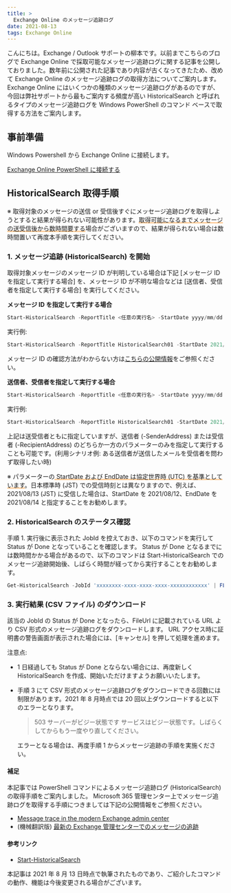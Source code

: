 ```yaml
---
title: >
  Exchange Online のメッセージ追跡ログ
date: 2021-08-13
tags: Exchange Online
---
```


こんにちは。Exchange / Outlook サポートの柳本です。以前までこちらのブログで Exchange Online で採取可能なメッセージ追跡ログに関する記事を公開しておりました。数年前に公開された記事であり内容が古くなってきたため、改めて Exchange Online のメッセージ追跡ログの取得方法についてご案内します。Exchange Online にはいくつかの種類のメッセージ追跡ログがあるのですが、今回は弊社サポートから最もご案内する頻度が高い HistoricalSearch と呼ばれるタイプのメッセージ追跡ログを Windows PowerShell のコマンド ベースで取得する方法をご案内します。

## 事前準備

Windows Powershell から Exchange Online に接続します。

[Exchange Online PowerShell に接続する](https://docs.microsoft.com/ja-jp/powershell/exchange/connect-to-exchange-online-powershell?view=exchange-ps)

## HistoricalSearch 取得手順

※ 取得対象のメッセージの送信 or 受信後すぐにメッセージ追跡ログを取得しようとすると結果が得られない可能性があります。<span style="background: linear-gradient(transparent 80%, #ffcc99 80%)">取得可能になるまでメッセージの送受信後から数時間要する</span>場合がございますので、結果が得られない場合は数時間置いて再度本手順を実行してください。

### 1. メッセージ追跡 (HistoricalSearch) を開始

取得対象メッセージのメッセージ ID が判明している場合は下記 [メッセージ ID を指定して実行する場合] を、メッセージ ID が不明な場合などは [送信者、受信者を指定して実行する場合] を実行してください。

**メッセージ ID を指定して実行する場合**

```PowerShell
Start-HistoricalSearch -ReportTitle <任意の実行名> -StartDate yyyy/mm/dd -EndDate yyyy/mm/dd -MessageID '<メッセージ ID>' -ReportType MessageTraceDetail -NotifyAddress <通知メールアドレス>
```

実行例:

```PowerShell
Start-HistoricalSearch -ReportTitle HistoricalSearch01 -StartDate 2021/8/12 -EndDate 2021/8/14 -MessageID '<TYAP286MB0889D5500E1B82DC368C092F95FA9@TYAP286MB0889.JPNP286.PROD.OUTLOOK.COM>' -ReportType MessageTraceDetail -NotifyAddress admin@contoso.com
```

メッセージ ID の確認方法がわからない方は[こちらの公開情報](https://support.microsoft.com/ja-jp/office/cd039382-dc6e-4264-ac74-c048563d212c)をご参照ください。

**送信者、受信者を指定して実行する場合**

```PowerShell
Start-HistoricalSearch -ReportTitle <任意の実行名> -StartDate yyyy/mm/dd -EndDate yyyy/mm/dd -SenderAddress <送信者メールアドレス> -RecipientAddress <受信者メールアドレス> -ReportType MessageTraceDetail -NotifyAddress <通知メールアドレス>
```

実行例:

```PowerShell
Start-HistoricalSearch -ReportTitle HistoricalSearch01 -StartDate 2021/8/12 -EndDate 2021/8/14 -SenderAddress sender@contoso.com -RecipientAddress recipient@contoso.com -ReportType MessageTraceDetail -NotifyAddress admin@contoso.com
```

上記は送受信者ともに指定していますが、送信者 (-SenderAddress) または受信者 (-RecipientAddress) のどちらか一方のパラメーターのみを指定して実行することも可能です。(利用シナリオ例: ある送信者が送信したメールを受信者を問わず取得したい時)

※ パラメーターの<span style="background: linear-gradient(transparent 80%, #ffcc99 80%)"> StartDate および EndDate は協定世界時 (UTC) を基準としています</span>。日本標準時 (JST) での受信時刻とは異なりますので、例えば、2021/08/13 (JST) に受信した場合は、StartDate を 2021/08/12、EndDate を 2021/08/14 と指定することをお勧めします。

### 2. HistoricalSearch のステータス確認

手順 1. 実行後に表示された JobId を控えておき、以下のコマンドを実行して Status が Done となっていることを確認します。
Status が Done となるまでには数時間かかる場合があるので、以下のコマンドは Start-HistoricalSearch でのメッセージ追跡開始後、しばらく時間が経ってから実行することをお勧めします。

```PowerShell
Get-HistoricalSearch -JobId 'xxxxxxxx-xxxx-xxxx-xxxx-xxxxxxxxxxxx' | FL
```

### 3. 実行結果 (CSV ファイル) のダウンロード

該当の JobId の Status が Done となったら、FileUrl に記載されている URL より CSV 形式のメッセージ追跡ログをダウンロードします。
URL アクセス時に証明書の警告画面が表示された場合には、[キャンセル] を押して処理を進めます。

注意点:

- 1 日経過しても Status が Done とならない場合には、再度新しく HistoricalSearch を作成、開始いただけますようお願いいたします。
- 手順 3 にて CSV 形式のメッセージ追跡ログをダウンロードできる回数には制限があります。2021 年 8 月時点では 20 回以上ダウンロードすると以下のエラーとなります。

  > 503
  > サーバーがビジー状態です
  > サービスはビジー状態です。しばらくしてからもう一度やり直してください。

  エラーとなる場合は、再度手順 1 からメッセージ追跡の手順を実施ください。

#### 補足

本記事では PowerShell コマンドによるメッセージ追跡ログ (HistoricalSearch) の取得手順をご案内しました。
Microsoft 365 管理センター上でメッセージ追跡ログを取得する手順につきましては下記の公開情報をご参照ください。

- [Message trace in the modern Exchange admin center](https://docs.microsoft.com/en-us/exchange/monitoring/trace-an-email-message/message-trace-modern-eac)
- (機械翻訳版) [最新の Exchange 管理センターでのメッセージの追跡](https://docs.microsoft.com/ja-jp/exchange/monitoring/trace-an-email-message/message-trace-modern-eac)

#### 参考リンク

- [Start-HistoricalSearch](https://docs.microsoft.com/en-us/powershell/module/exchange/start-historicalsearch?view=exchange-ps)

本記事は 2021 年 8 月 13 日時点で執筆されたものであり、ご紹介したコマンドの動作、機能は今後変更される場合がございます。
